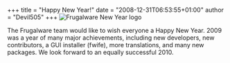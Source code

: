 +++
title = "Happy New Year!"
date = "2008-12-31T06:53:55+01:00"
author = "Devil505"
+++
![Frugalware New Year logo](images/FwNewYear.png)  

 The Frugalware team would like to wish everyone a Happy New Year. 2009 was a year of many major achievements, including new developers, new contributors, a GUI installer (fwife), more translations, and many new packages. We look forward to an equally successful 2010.